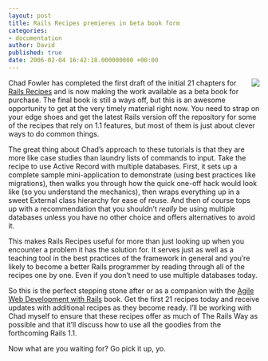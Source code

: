 ```yaml
---
layout: post
title: Rails Recipes premieres in beta book form
categories:
- documentation
author: David
published: true
date: 2006-02-04 16:42:18.000000000 +00:00
---
```

<p><img src="http://www.pragmaticprogrammer.com/images/fr_rr_small.jpg" align="right" style="margin-left: 10px" border="0" />Chad Fowler has completed the first draft of the initial 21 chapters for <a href="http://pragmaticprogrammer.com/titles/fr_rr/">Rails Recipes</a> and is now making the work available as a beta book for purchase. The final book is still a ways off, but this is an awesome opportunity to get at the very timely material right now. You need to strap on your edge shoes and get the latest Rails version off the repository for some of the recipes that rely on 1.1 features, but most of them is just about clever ways to do common things.</p>
<p>The great thing about Chad&#8217;s approach to these tutorials is that they are more like case studies than laundry lists of commands to input. Take the recipe to use Active Record with multiple databases. First, it sets up a complete sample mini-application to demonstrate (using best practices like migrations), then walks you through how the quick one-off hack would look like (so you understand the mechanics), then wraps everything up in a sweet External class hierarchy for ease of reuse. And then of course tops up with a recommendation that you shouldn&#8217;t <i>really</i> be using multiple databases unless you have no other choice and offers alternatives to avoid it.</p>
<p>This makes Rails Recipes useful for more than just looking up when you encounter a problem it has the solution for. It serves just as well as a teaching tool in the best practices of the framework in general and you&#8217;re likely to become a better Rails programmer by reading through all of the recipes one by one. Even if you don&#8217;t need to use multiple databases today.</p>
<p>So this is the perfect stepping stone after or as a companion with the <a href="http://pragmaticprogrammer.com/titles/rails/index.html">Agile Web Development with Rails</a> book. Get the first 21 recipes today and receive updates with additional recipes as they become ready. I&#8217;ll be working with Chad myself to ensure that these recipes offer as much of The Rails Way as possible and that it&#8217;ll discuss how to use all the goodies from the forthcoming Rails 1.1.</p>
<p>Now what are you waiting for? Go pick it up, yo.</p>